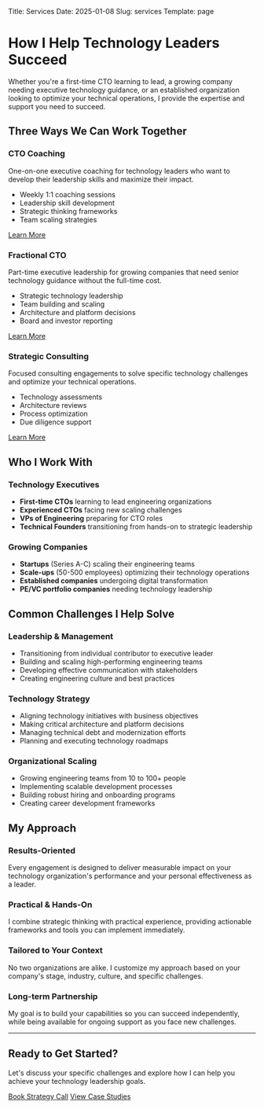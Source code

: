 Title: Services
Date: 2025-01-08
Slug: services
Template: page

# How I Help Technology Leaders Succeed

Whether you're a first-time CTO learning to lead, a growing company needing executive technology guidance, or an established organization looking to optimize your technical operations, I provide the expertise and support you need to succeed.

## Three Ways We Can Work Together

<div class="row g-4 my-5">
<div class="col-lg-4">
<div class="service-overview-card h-100 p-4 border rounded">
<h3><i class="fas fa-user-tie text-primary me-2"></i>CTO Coaching</h3>
<p class="text-muted">One-on-one executive coaching for technology leaders who want to develop their leadership skills and maximize their impact.</p>
<ul class="list-unstyled">
<li><i class="fas fa-check text-success me-2"></i>Weekly 1:1 coaching sessions</li>
<li><i class="fas fa-check text-success me-2"></i>Leadership skill development</li>
<li><i class="fas fa-check text-success me-2"></i>Strategic thinking frameworks</li>
<li><i class="fas fa-check text-success me-2"></i>Team scaling strategies</li>
</ul>
<a href="/services/cto-coach/" class="btn btn-primary">Learn More</a>
</div>
</div>

<div class="col-lg-4">
<div class="service-overview-card h-100 p-4 border rounded">
<h3><i class="fas fa-cogs text-primary me-2"></i>Fractional CTO</h3>
<p class="text-muted">Part-time executive leadership for growing companies that need senior technology guidance without the full-time cost.</p>
<ul class="list-unstyled">
<li><i class="fas fa-check text-success me-2"></i>Strategic technology leadership</li>
<li><i class="fas fa-check text-success me-2"></i>Team building and scaling</li>
<li><i class="fas fa-check text-success me-2"></i>Architecture and platform decisions</li>
<li><i class="fas fa-check text-success me-2"></i>Board and investor reporting</li>
</ul>
<a href="/services/fractional-cto/" class="btn btn-primary">Learn More</a>
</div>
</div>

<div class="col-lg-4">
<div class="service-overview-card h-100 p-4 border rounded">
<h3><i class="fas fa-chart-line text-primary me-2"></i>Strategic Consulting</h3>
<p class="text-muted">Focused consulting engagements to solve specific technology challenges and optimize your technical operations.</p>
<ul class="list-unstyled">
<li><i class="fas fa-check text-success me-2"></i>Technology assessments</li>
<li><i class="fas fa-check text-success me-2"></i>Architecture reviews</li>
<li><i class="fas fa-check text-success me-2"></i>Process optimization</li>
<li><i class="fas fa-check text-success me-2"></i>Due diligence support</li>
</ul>
<a href="/services/consulting/" class="btn btn-primary">Learn More</a>
</div>
</div>
</div>

## Who I Work With

### Technology Executives
- **First-time CTOs** learning to lead engineering organizations
- **Experienced CTOs** facing new scaling challenges  
- **VPs of Engineering** preparing for CTO roles
- **Technical Founders** transitioning from hands-on to strategic leadership

### Growing Companies
- **Startups** (Series A-C) scaling their engineering teams
- **Scale-ups** (50-500 employees) optimizing their technology operations
- **Established companies** undergoing digital transformation
- **PE/VC portfolio companies** needing technology leadership

## Common Challenges I Help Solve

### Leadership & Management
- Transitioning from individual contributor to executive leader
- Building and scaling high-performing engineering teams
- Developing effective communication with stakeholders
- Creating engineering culture and best practices

### Technology Strategy
- Aligning technology initiatives with business objectives
- Making critical architecture and platform decisions
- Managing technical debt and modernization efforts
- Planning and executing technology roadmaps

### Organizational Scaling
- Growing engineering teams from 10 to 100+ people
- Implementing scalable development processes
- Building robust hiring and onboarding programs
- Creating career development frameworks

## My Approach

### Results-Oriented
Every engagement is designed to deliver measurable impact on your technology organization's performance and your personal effectiveness as a leader.

### Practical & Hands-On
I combine strategic thinking with practical experience, providing actionable frameworks and tools you can implement immediately.

### Tailored to Your Context
No two organizations are alike. I customize my approach based on your company's stage, industry, culture, and specific challenges.

### Long-term Partnership
My goal is to build your capabilities so you can succeed independently, while being available for ongoing support as you face new challenges.

---

## Ready to Get Started?

Let's discuss your specific challenges and explore how I can help you achieve your technology leadership goals.

<div class="text-center mt-5">
<a href="/contact/" class="btn btn-primary btn-lg me-3">Book Strategy Call</a>
<a href="/case-studies/" class="btn btn-outline-primary btn-lg">View Case Studies</a>
</div>
